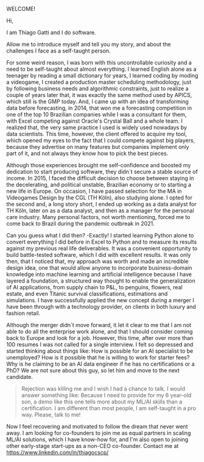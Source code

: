 WELCOME!

Hi,

I am Thiago Gatti and I do software.

Allow me to introduce myself and tell you my story, and about the challenges I face as a self-taught person.

For some weird reason, I was born with this uncontrollable curiosity and a need to be self-taught about almost everything. I learned English alone as a teenager by reading a small dictionary for years, I learned coding by moding a videogame, I created a production master scheduling methodology, just by following business needs and algorithmic constraints, just to realize a couple of years later that, it was exactly the same method used by APICS, which still is the GMP today. And, I came up with an idea of transforming data before forecasting, in 2014, that won me a forecasting competition in one of the top 10 Brazilian companies while I was a consultant for them, with Excel competing against Oracle's Crystal Ball and a whole team. I realized that, the very same practice I used is widely used nowadays by data scientists. This time, however, the client offered to acquire my tool, which opened my eyes to the fact that I could compete against big players, because they advertise on many features but companies implement only part of it, and not always they know how to pick the best pieces.

Although those experiences brought me self-confidence and boosted my dedication to start producing software, they didn´t secure a stable source of income. In 2015, I faced the difficult decision to choose between staying in the decelerating, and political unstable, Brazilian economy or to starting a new life in Europe. On occasion, I have passed selection for the MA in Videogames Design by the CGL (TH Köln), also studying alone. I opted for the second and, a long story short, I ended up working as a data analyst for TH Köln, later on as a data analyst, and then as a manager for the personal care industry. Many personal factors, not worth mentioning, forced me to come back to Brazil during the pandemic outbreak in 2021.

Can you guess what I did then? -Exactly! I started learning Python alone to convert everything I did before in Excel to Python and to measure its results against my previous real life deliverables. It was a convenient opportunity to build battle-tested software, which I did with excellent results. It was only then, that I noticed that, my approach was worth and made an incredible design idea, one that would allow anyone to incorporate business-domain knowledge into machine learning and artificial intelligence because I have layered a foundation, a structured way thought to enable the generalization of AI applications, from supply chain to P&L, to penguins, flowers, real estate, and even Titanic survival classifications, estimations and simulations. I have successfully applied the new concept during a merger I have been through with a technology provider, on clients in both luxury and fashion retail.

Although the merger didn´t move forward, it let it clear to me that I am not able to do all the enterprise work alone, and that I should consider coming back to Europe and look for a job. However, this time, after over more than 100 resumes I was not called for a single interview. I felt so depressed and started thinking about things like: How is possible for an AI specialist to be unemployed? How is it possible that he is willing to work for starter fees? Why is he claiming to be an AI data engineer if he has no certifications or a PhD? We are not sure about this guy, so let him and move to the next candidate. 

>Rejection was killing me and I wish I had a chance to talk. I would answer something like: Because I need to provide for my 6 year-old son, a demo like this one tells more about my ML/AI skills than a certification. I am different than most people, I am self-taught in a pro way. Please, talk to me!

Now I feel recovering and motivated to follow the dream that never went away. I am looking for co-founders to join me as equal partners in scaling ML/AI solutions, which I have know-how for, and I'm also open to joining other early-stage start-ups as a non-CEO co-founder. Contact me at https://www.linkedin.com/in/thiagocscp/
